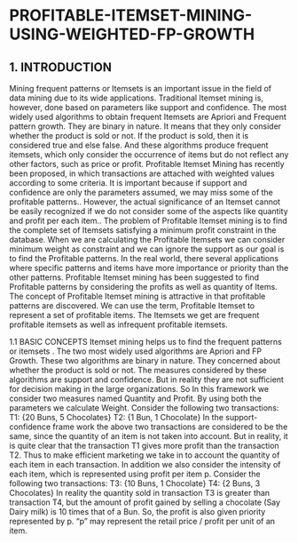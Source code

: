 # PROFITABLE-ITEMSET-MINING-USING-WEIGHTED-FP-GROWTH
## 1. INTRODUCTION
Mining frequent patterns or Itemsets is an important issue in
the field of data mining due to its wide applications.
Traditional Itemset mining is, however, done based on
parameters like support and confidence. The most widely
used algorithms to obtain frequent Itemsets are Apriori and
Frequent pattern growth. They are binary in nature. It means
that they only consider whether the product is sold or not. If
the product is sold, then it is considered true and else false.
And these algorithms produce frequent itemsets, which only
consider the occurrence of items but do not reflect any other
factors, such as price or profit. Profitable Itemset Mining has
recently been proposed, in which transactions are attached
with weighted values according to some criteria. It is
important because if support and confidence are only the
parameters assumed, we may miss some of the profitable
patterns.. However, the actual significance of an Itemset
cannot be easily recognized if we do not consider some of
the aspects like quantity and profit per each item.. The
problem of Profitable Itemset mining is to find the complete
set of Itemsets satisfying a minimum profit constraint in the
database. When we are calculating the Profitable Itemsets
we can consider minimum weight as constraint and we can
ignore the support as our goal is to find the Profitable
patterns. In the real world, there several applications where
specific patterns and items have more importance or priority
than the other patterns. Profitable Itemset mining has been
suggested to find Profitable patterns by considering the
profits as well as quantity of Items. The concept of Profitable
Itemset mining is attractive in that profitable patterns are
discovered. We can use the term, Profitable Itemset to
represent a set of profitable items. The Itemsets we get are
frequent profitable itemsets as well as infrequent profitable
itemsets.


1.1 BASIC CONCEPTS
Itemset mining helps us to find the frequent patterns or
itemsets . The two most widely used algorithms are Apriori
and FP Growth. These two algorithms are binary in nature.
They concerned about whether the product is sold or not.
The measures considered by these algorithms are support
and confidence. But in reality they are not sufficient for
decision making in the large organizations. So In this
framework we consider two measures named Quantity and
Profit. By using both the parameters we calculate Weight.
Consider the following two transactions:
T1: {20 Buns, 5 Chocolates}
T2: {1 Bun, 1 Chocolate}
In the support-confidence frame work the above two
transactions are considered to be the same, since the
quantity of an item is not taken into account. But in reality, it
is quite clear that the transaction T1 gives more profit than
the transaction T2. Thus to make efficient marketing we take
in to account the quantity of each item in each transaction. In
addition we also consider the intensity of each item, which is
represented using profit per item p.
Consider the following two transactions:
T3: {10 Buns, 1 Chocolate}
T4: {2 Buns, 3 Chocolates}
In reality the quantity sold in transaction T3 is greater than
transaction T4, but the amount of profit gained by selling a
chocolate (Say Dairy milk) is 10 times that of a Bun. So, the
profit is also given priority represented by p. “p” may
represent the retail price / profit per unit of an item.
